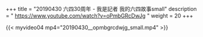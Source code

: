 +++
title = "20190430 六四30周年 - 我是記者 我的六四故事small"
description = " https://www.youtube.com/watch?v=oPmbGRcDwJg "
weight = 20
+++


<!--
<video width="95%" preload="none"
poster="20190430__opmbgrcdwjg_small.mp4.jpg"
controls>
<source src="20190430__opmbgrcdwjg_small.mp4"
type="video/mp4">
Your browser does not support the video tag.  https://www.youtube.com/watch?v=oPmbGRcDwJg 六四30周年 - 我是記者 我的六四故事small
</video>
-->
{{< myvideo04 mp4="20190430__opmbgrcdwjg_small.mp4" >}}
